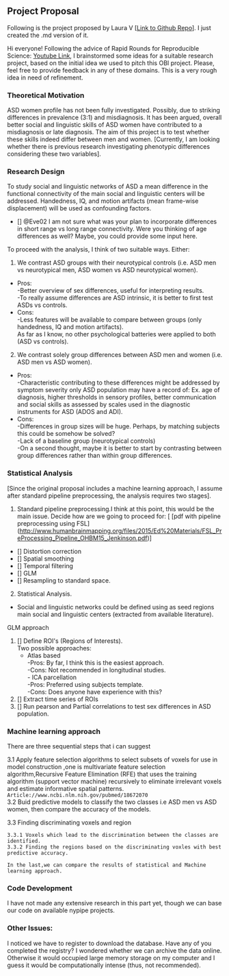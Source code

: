 ## Project Proposal
Following is the project proposed by Laura V  [[Link to Github Repo](https://github.com/lau-v/Autism-Connectome-Analysis)]. I just created the .md version of it.

Hi everyone!
Following the advice of Rapid Rounds for Reproducible Science:
[Youtube Link](https://youtu.be/huZxlkAwRNw), I brainstormed some ideas for a suitable research project, based on the initial idea we used to pitch this OBI project. 
Please, feel free to provide feedback in any of these domains. This is a very rough idea in need of refinement. 

### Theoretical Motivation
ASD women profile has not been fully investigated. Possibly, due to striking differences in prevalence (3:1) and misdiagnosis. It has been argued, overall better social and linguistic skills of ASD women have contributed to a misdiagnosis or late diagnosis. The aim of this project is to test whether these skills indeed differ between men and women. [Currently, I am looking whether there is previous research investigating phenotypic differences considering these two variables].

### Research Design
To study social and linguistic networks of ASD a mean difference in the functional connectivity of the main social and linguistic centers will be addressed. Handedness, IQ, and motion artifacts (mean frame-wise displacement) will be used as confounding factors.  
- [] @Eve02 I am not sure what was your plan to incorporate differences in short range vs long range connectivity. Were you thinking of age differences as well? Maybe, you could provide some input here.  

To proceed with the analysis, I think of two suitable ways. Either:
1.  We contrast ASD groups with their neurotypical controls (i.e. ASD men vs neurotypical men, ASD women vs ASD neurotypical women).  
  -  Pros:  
      -Better overview of sex differences, useful for interpreting results.  
      -To really assume differences are ASD intrinsic, it is better to first test ASDs vs controls.   
  -  Cons:  
      -Less features will be available to compare between groups (only handedness, IQ and motion artifacts).   
       As far as I know, no other psychological batteries were applied to both (ASD vs controls).  
       
2.  We contrast solely group differences between ASD men and women (i.e. ASD men vs ASD women).   
  -  Pros:     
      -Characteristic contributing to these differences might be addressed by symptom severity only ASD population may have a                   record of: Ex. age of diagnosis, higher thresholds in sensory profiles, better communication and social skills as assessed               by scales used in the diagnostic instruments for ASD (ADOS and ADI).   
  -  Cons:      
      -Differences in group sizes will be huge. Perhaps, by matching subjects this could be somehow be solved?   
      -Lack of a baseline group (neurotypical controls)       
      -On a second thought, maybe it is better to start by contrasting between group differences rather than within group differences.  

### Statistical Analysis
[Since the original proposal includes a machine learning approach, I assume after standard pipeline preprocessing, the analysis requires two stages].

1.  Standard pipeline preprocessing.I think at this point, this would be the main issue. Decide how are we going to proceed for:
 [ [pdf with pipeline preprocessing using FSL] (http://www.humanbrainmapping.org/files/2015/Ed%20Materials/FSL_PreProcessing_Pipeline_OHBM15_Jenkinson.pdf)]
  - [] Distortion correction
  - [] Spatial smoothing
  - [] Temporal filtering
  - [] GLM
  - [] Resampling to standard space.  
  
2.  Statistical Analysis.
 -  Social and linguistic networks could be defined using as seed regions main social and linguistic centers (extracted from available   literature).  
 
  GLM approach  
  1. [] Define ROI's (Regions of Interests).  
      Two possible approaches:  
        - Atlas based  
          -Pros: By far, I think this is the easiest approach.  
          -Cons: Not recommended in longitudinal studies.  
         - ICA parcellation  
           -Pros: Preferred using subjects template.  
           -Cons: Does anyone have experience with this?  
  2. [] Extract time series of ROIs
  3. [] Run pearson and Partial correlations to test sex differences in ASD population.
 
### Machine learning approach
   
   There are three sequential steps that i can suggest
  
   3.1 Apply feature selection algorithms to select subsets of voxels for use in model construction ,one is multivariate             feature selection algorithm,Recursive Feature Elimination (RFE) that uses the training algorithm (support vector             machine) recursively to eliminate irrelevant voxels and estimate informative spatial patterns.
        `Article://www.ncbi.nlm.nih.gov/pubmed/18672070`    
   3.2 Buid predictive models to classify the two classes i.e ASD men vs ASD women, then compare the accuracy of the models. 
   
   3.3 Finding discriminating voxels and region
   
    3.3.1 Voxels which lead to the discrimination between the classes are identified.
    3.3.2 Finding the regions based on the discriminating voxles with best predictive accuracy.
    
`In the last,we can compare the results of statistical and Machine learning approach.`

### Code Development
I have not made any extensive research in this part yet, though we can base our code on available nypipe projects.

### Other Issues:
I noticed we have to register to download the database. Have any of you completed the registry? I wondered whether we can archive the data online. Otherwise it would occupied large memory storage on my computer and I guess it would be computationally intense (thus, not recommended).
